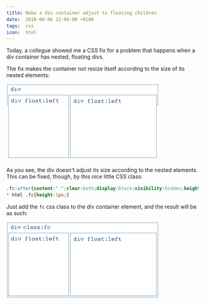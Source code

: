 ```yaml
---
title: Make a div container adjust to floating children
date:  2010-08-06 12:00:00 +0100
tags:  css
icon:  html
---
```


Today, a collegue showed me a CSS fix for a problem that happens when a div container has nested, floating divs.

The fix makes the container not resize itself according to the size of its nested elements:

![Default div behavior](/assets/blog/10/0806-1.png "Default div behavior")

As you see, the div doesn't adjust its size according to the nested elements. This can be fixed, though, by this nice little CSS class:

```css
.fc:after{content:".";clear:both;display:block;visibility:hidden;height:0;}
* html .fc{height:1px;}
```

Just add the `fc` css class to the div container element, and the result will be as such:

![Default div behavior](/assets/blog/10/0806-2.png "Default div behavior")